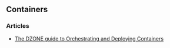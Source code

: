 ## Containers

### Articles

- [The DZONE guide to Orchestrating and Deploying Containers](https://dzone.com/storage/assets/7078558-dzone-guidetoorchestratinganddeployingcontainers.pdf)
